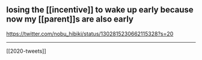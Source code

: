## losing the [[incentive]] to wake up early because now my [[parent]]s are also early
https://twitter.com/nobu_hibiki/status/1302815230662115328?s=20

___

[[2020-tweets]]
